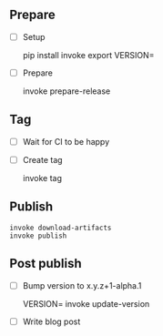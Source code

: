 ## Prepare

- [ ] Setup

    pip install invoke
    export VERSION=<the-new-version>

- [ ] Prepare

    invoke prepare-release

## Tag

- [ ] Wait for CI to be happy

- [ ] Create tag

    invoke tag

## Publish

    invoke download-artifacts
    invoke publish

## Post publish

- [ ] Bump version to x.y.z+1-alpha.1

    VERSION=<the-new-version> invoke update-version

- [ ] Write blog post
